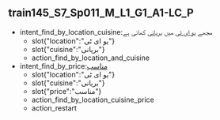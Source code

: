 ## train145_S7_Sp011_M_L1_G1_A1-LC_P
* intent_find_by_location_cuisine:مجھے [یو ای ٹی](location) میں [بریانی](cuisine) کھانی ہے
	- slot{"location":"یو ای ٹی"}
	- slot{"cuisine":"بریانی"}
	- action_find_by_location_and_cuisine
* intent_find_by_price:[مناسب](price)
	- slot{"location":"یو ای ٹی"}
	- slot{"cuisine":"بریانی"}
	- slot{"price":"مناسب"}
	- action_find_by_location_cuisine_price
	- action_restart